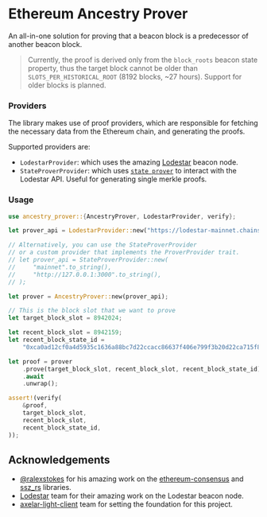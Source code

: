 # Ethereum Ancestry Prover

An all-in-one solution for proving that a beacon block is a predecessor of another beacon block.

> Currently, the proof is derived only from the `block_roots` beacon state property, thus the target block cannot be older than `SLOTS_PER_HISTORICAL_ROOT` (8192 blocks, ~27 hours). Support for older blocks is planned.

### Providers

The library makes use of proof providers, which are responsible for fetching the necessary data from the Ethereum chain, and generating the proofs.

Supported providers are:

- `LodestarProvider`: which uses the amazing [Lodestar](http://lodestar.chainsafe.io) beacon node.
- `StateProverProvider`: which uses [`state prover`](https://github.com/commonprefix/state-prover) to interact with the Lodestar API. Useful for generating single merkle proofs.

### Usage

```rust
use ancestry_prover::{AncestryProver, LodestarProvider, verify};

let prover_api = LodestarProvider::new("https://lodestar-mainnet.chainsafe.io".to_string());

// Alternatively, you can use the StateProverProvider
// or a custom provider that implements the ProverProvider trait.
// let prover_api = StateProverProvider::new(
//     "mainnet".to_string(),
//     "http://127.0.0.1:3000".to_string(),
// );

let prover = AncestryProver::new(prover_api);

// This is the block slot that we want to prove
let target_block_slot = 8942024;

let recent_block_slot = 8942159;
let recent_block_state_id =
    "0xca0ad12cf0a4d5935c1636a88bc7d22ccacc86637f406e799f3b20d22ca715f8";

let proof = prover
    .prove(target_block_slot, recent_block_slot, recent_block_state_id)
    .await
    .unwrap();

assert!(verify(
    &proof,
    target_block_slot,
    recent_block_slot,
    recent_block_state_id,
));
```

## Acknowledgements

- [@ralexstokes](https://github.com/ralexstokes) for his amazing work on the [ethereum-consensus](https://github.com/ralexstokes/ethereum-consensus) and [ssz_rs](https://github.com/ralexstokes/ssz-rs) libraries.
- [Lodestar](https://lodestar.chainsafe.io) team for their amazing work on the Lodestar beacon node.
- [axelar-light-client](https://github.com/commonprefix/axelar-light-client) team for setting the foundation for this project.
